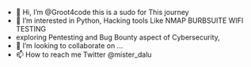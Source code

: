 - 👋 Hi, I’m @Groot4code this is a sudo for This journey
- 👀 I’m interested in Python, Hacking tools Like NMAP BURBSUITE WIFI TESTING
- exploring Pentesting and Bug Bounty aspect of Cybersecurity,
- 💞️ I’m looking to collaborate on ...
- 📫 How to reach me Twitter @mister_dalu 

<!---
Groot4code/Groot4code is a ✨ special ✨ repository because its `README.md` (this file) appears on your GitHub profile.
You can click the Preview link to take a look at your changes.
--->
